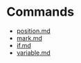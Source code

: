 # Commands

* [position.md](position.md "mention")
* [mark.md](mark.md "mention")
* [if.md](if.md "mention")
* [variable.md](variable.md "mention")
